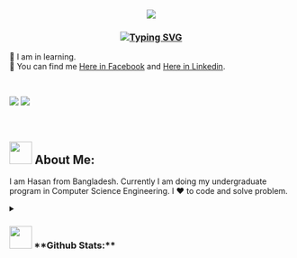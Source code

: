  <h3 align="center"><img src="https://readme-typing-svg.herokuapp.com?color=%233B3838&size=25&center=true&vCenter=true&width=600&height=50&lines=Hi+👋,+I'm+Md.+Hasanul+Hoque" />
</h3>

<h3 align="center"><a href="https://git.io/typing-svg"><img src="https://readme-typing-svg.demolab.com?font=Fira+Code&weight=250&size=30&pause=1000&color=&width=1200&height=50&lines=A+Passionate+Programmer" alt="Typing SVG" /></a></h3>

  
🔭 I am in learning.
<br>
🔗 You can find me <a href="https://web.facebook.com/mh3A1/">Here in Facebook</a> and <a href="https://www.linkedin.com/in/57701mdhasanulhoque-6a6668196/">Here in Linkedin</a>.  


 <br>
 
![](https://komarev.com/ghpvc/?username=HasanTSE&label=PROFILE+VIEWS)
[![](https://img.shields.io/github/followers/HasanTSE?style=social)](https://img.shields.io/github/followers/HasanTSE?style=social)
 
<br>

<!-- ![I am GitHub Readme Generator's creator](https://media-exp1.licdn.com/dms/image/C5616AQESPtlzyW19gQ/profile-displaybackgroundimage-shrink_200_800/0/1615831303614?e=1649289600&v=beta&t=P90fe6ivrYOb7xLarmZE3llfACZSKSiaJygb-VHKw5E) -->

 
## <img src="https://media.giphy.com/media/WUlplcMpOCEmTGBtBW/giphy.gif" width="40"> **About Me:**

I am Hasan from Bangladesh. Currently I am doing my undergraduate program in Computer Science Engineering. I ❤️ to code and solve problem.

<!-- ## 👨‍💻 Skills & Experiance: 
✅ Java <br>
✅ C++<br>
✅ C <br>
✅ JavaScript <br>
✅ PHP <br>
✅ HTML5 / CSS3 / Bootstrap <br>
✅ Photoshop / Illustrator <br> -->

 
<details>
  <summary>
  	<strong><h3><img src="https://media.giphy.com/media/ZCN6F3FAkwsyOGU2RS/giphy.gif" width="40"> **Github Stats:**</h3></strong>
</summary>

  <br>
  <table border="0">
    <tr>
      <td colspan="2" align="center">
      <img align="center" src="https://github-readme-stats.vercel.app/api/top-langs?username=HasanTSE&show_icons=true&theme=" alt="HasanTSE" />
      </td>
    </tr>
    <tr>
      <td>
        <img align="center" src="https://github-readme-stats.vercel.app/api?username=HasanTSE&show_icons=true&theme=" alt="HasanTSE" />
      </td>
      <td>
        <img align="center" src="https://github-readme-streak-stats.herokuapp.com/?user=HasanTSE&show_icons=true&theme=" alt="HasanTSE" />
      </td>
    </tr>
    </table>
</details>






<!-- ![Your Repository's Stats](https://github-readme-stats.vercel.app/api?username=HasanTSE&show_icons=true)

[![Top Langs](https://github-readme-stats.vercel.app/api/top-langs/?username=HasanTSE&layout=compact)](https://github.com/anuraghazra/github-readme-stats)

![Streak](https://github-readme-streak-stats.herokuapp.com/?user=HasanTSE) -->




